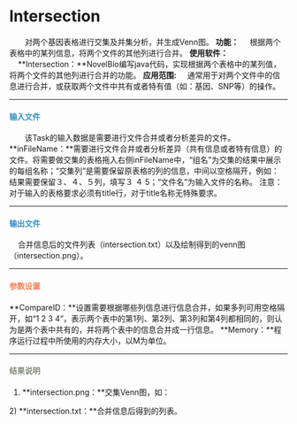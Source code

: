 # Intersection
　　对两个基因表格进行交集及并集分析，并生成Venn图。
**功能：**
&nbsp;&nbsp;&nbsp;&nbsp;根据两个表格中的某列信息，将两个文件的其他列进行合并。
**使用软件：**
&nbsp;&nbsp;&nbsp;&nbsp;**Intersection：**NovelBio编写java代码，实现根据两个表格中的某列值，将两个文件的其他列进行合并的功能。
**应用范围:**
	&nbsp;&nbsp;&nbsp;&nbsp;通常用于对两个文件中的信息进行合并，或获取两个文件中共有或者特有值（如：基因、SNP等）的操作。
***
#### **<i class="fa fa-dot-circle-o" aria-hidden="true" style="color:#3090C7"></i><span style="color:#3090C7"> 输入文件**
　　该Task的输入数据是需要进行文件合并或者分析差异的文件。
**inFileName：**需要进行文件合并或者分析差异（共有信息或者特有信息）的文件。将需要做交集的表格拖入右侧inFileName中，“组名”为交集的结果中展示的每组名称；“交集列”是需要保留原表格的列的信息，中间以空格隔开，例如： 结果需要保留３、４、５列，填写３ ４ 5；“文件名”为输入文件的名称。
注意：对于输入的表格要求必须有title行，对于title名称无特殊要求。
***
#### **<i class="fa fa-dot-circle-o" aria-hidden="true" style="color:#3090C7"></i><span style="color:#3090C7"> 输出文件**
&nbsp;&nbsp;&nbsp;&nbsp;合并信息后的文件列表（intersection.txt）以及绘制得到的venn图（intersection.png）。
***
#### **<i class="fa fa-cog" aria-hidden="true" style="color:#F88158"></i> <span style="color:#F88158">参数设置**
**CompareID：**设置需要根据哪些列信息进行信息合并，如果多列可用空格隔开，如“1 2 3 4”，表示两个表中的第1列、第2列、第3列和第4列都相同的，则认为是两个表中共有的，并将两个表中的信息合并成一行信息。
**Memory：**程序运行过程中所使用的内存大小，以M为单位。
***
#### **<i class="fa fa-file-text" aria-hidden="true" style="color:#848b79"></i><span style="color:#848b79"> 结果说明**
1)	**intersection.png：**交集Venn图，如：
<div style="text-align:center">
	<img data-src="1.jpg" width="300px" ></img>
</div>
2)	**intersection.txt：**合并信息后得到的列表。

